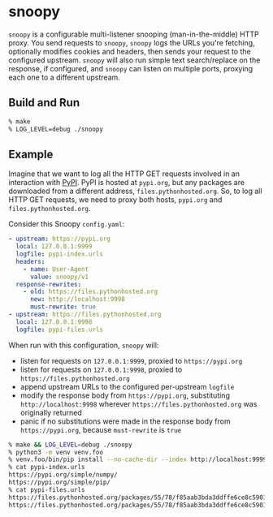 # snoopy

`snoopy` is a configurable multi-listener snooping (man-in-the-middle) HTTP proxy. You send requests to `snoopy`, `snoopy` logs the URLs you're fetching, optionally modifies cookies and headers, then sends your request to the configured upstream. `snoopy` will also run simple text search/replace on the response, if configured, and `snoopy` can listen on multiple ports, proxying each one to a different upstream.

## Build and Run

```bash
% make
% LOG_LEVEL=debug ./snoopy
```

## Example

Imagine that we want to log all the HTTP GET requests involved in an interaction with [PyPI](https://pypi.org/). PyPI is hosted at `pypi.org`, but any packages are downloaded from a different address, `files.pythonhosted.org`. So, to log all HTTP GET requests, we need to proxy both hosts, `pypi.org` and `files.pythonhosted.org`.

Consider this Snoopy `config.yaml`:

```yaml
- upstream: https://pypi.org
  local: 127.0.0.1:9999
  logfile: pypi-index.urls
  headers:
    - name: User-Agent
      value: snoopy/v1
  response-rewrites:
    - old: https://files.pythonhosted.org
      new: http://localhost:9998
      must-rewrite: true
- upstream: https://files.pythonhosted.org
  local: 127.0.0.1:9998
  logfile: pypi-files.urls
```

When run with this configuration, `snoopy` will:
- listen for requests on `127.0.0.1:9999`, proxied to `https://pypi.org` 
- listen for requests on `127.0.0.1:9998`, proxied to `https://files.pythonhosted.org`
- append upstream URLs to the configured per-upstream `logfile`
- modify the response body from `https://pypi.org`, substituting `http://localhost:9998` wherever `https://files.pythonhosted.org` was originally returned
- panic if no substitutions were made in the response body from `https://pypi.org`, because `must-rewrite` is `true`

```bash
% make && LOG_LEVEL=debug ./snoopy
% python3 -m venv venv.foo
% venv.foo/bin/pip install --no-cache-dir --index http://localhost:9999/simple numpy
% cat pypi-index.urls
https://pypi.org/simple/numpy/
https://pypi.org/simple/pip/
% cat pypi-files.urls
https://files.pythonhosted.org/packages/55/78/f85aab3bda3ddffe6ce8c590190b5f0d2e61dfd2fb7a8f446dcb4f8c12c7/numpy-1.26.3-cp311-cp311-macosx_11_0_arm64.whl.metadata
https://files.pythonhosted.org/packages/55/78/f85aab3bda3ddffe6ce8c590190b5f0d2e61dfd2fb7a8f446dcb4f8c12c7/numpy-1.26.3-cp311-cp311-macosx_11_0_arm64.whl
```
